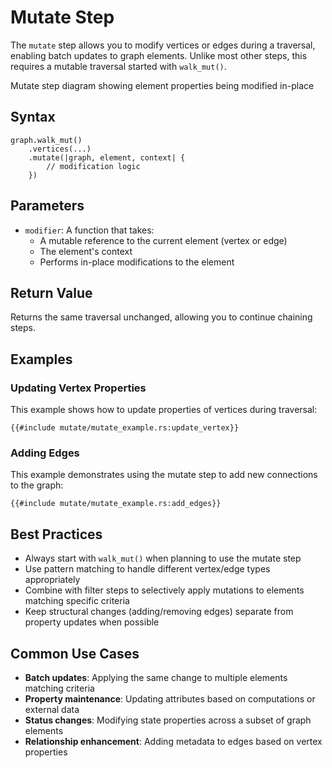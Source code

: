 # Mutate Step

The `mutate` step allows you to modify vertices or edges during a traversal, enabling batch updates to graph elements.
Unlike most other steps, this requires a mutable traversal started with `walk_mut()`.

<object type="image/svg+xml" data="mutate/image.svg">
Mutate step diagram showing element properties being modified in-place
</object>

## Syntax

```rust,noplayground
graph.walk_mut()
    .vertices(...)
    .mutate(|graph, element, context| {
        // modification logic
    })
```

## Parameters

- `modifier`: A function that takes:
    - A mutable reference to the current element (vertex or edge)
    - The element's context
    - Performs in-place modifications to the element

## Return Value

Returns the same traversal unchanged, allowing you to continue chaining steps.

## Examples

### Updating Vertex Properties

This example shows how to update properties of vertices during traversal:

```rust,noplayground
{{#include mutate/mutate_example.rs:update_vertex}}
```

### Adding Edges

This example demonstrates using the mutate step to add new connections to the graph:

```rust,noplayground
{{#include mutate/mutate_example.rs:add_edges}}
```

## Best Practices

- Always start with `walk_mut()` when planning to use the mutate step
- Use pattern matching to handle different vertex/edge types appropriately
- Combine with filter steps to selectively apply mutations to elements matching specific criteria
- Keep structural changes (adding/removing edges) separate from property updates when possible

## Common Use Cases

- **Batch updates**: Applying the same change to multiple elements matching criteria
- **Property maintenance**: Updating attributes based on computations or external data
- **Status changes**: Modifying state properties across a subset of graph elements
- **Relationship enhancement**: Adding metadata to edges based on vertex properties
